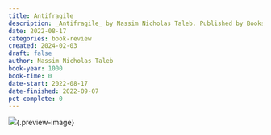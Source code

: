 ```yaml
---
title: Antifragile
description: _Antifragile_ by Nassim Nicholas Taleb. Published by Books on Tape, with ISBN 9780739370704.0. Read on 2022-08-17
date: 2022-08-17
categories: book-review
created: 2024-02-03
draft: false
author: Nassim Nicholas Taleb
book-year: 1000
book-time: 0
date-start: 2022-08-17
date-finished: 2022-09-07
pct-complete: 0
---
```


![](https://img2.od-cdn.com/ImageType-100/1191-1/{D20301FD-2694-4D77-B5FC-878DCABE510B}Img100.jpg){.preview-image}